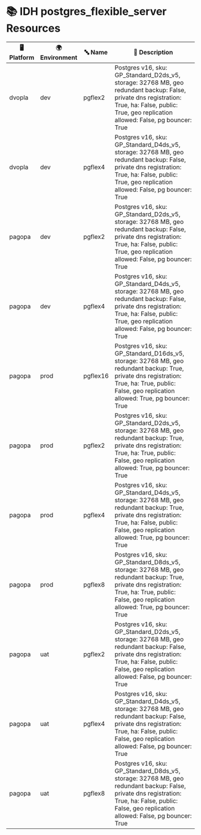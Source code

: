 # 📚 IDH postgres_flexible_server Resources

| 🖥️ Platform | 🌍 Environment | 🔤 Name | 📝 Description |
|-------------|---------------|---------|----------------|
| dvopla | dev |  pgflex2 | Postgres v16, sku: GP_Standard_D2ds_v5, storage: 32768 MB, geo redundant backup: False, private dns registration: True, ha: False, public: True, geo replication allowed: False, pg bouncer: True |
| dvopla | dev |  pgflex4 | Postgres v16, sku: GP_Standard_D4ds_v5, storage: 32768 MB, geo redundant backup: False, private dns registration: True, ha: False, public: True, geo replication allowed: False, pg bouncer: True |
| pagopa | dev |  pgflex2 | Postgres v16, sku: GP_Standard_D2ds_v5, storage: 32768 MB, geo redundant backup: False, private dns registration: True, ha: False, public: True, geo replication allowed: False, pg bouncer: True |
| pagopa | dev |  pgflex4 | Postgres v16, sku: GP_Standard_D4ds_v5, storage: 32768 MB, geo redundant backup: False, private dns registration: True, ha: False, public: True, geo replication allowed: False, pg bouncer: True |
| pagopa | prod |  pgflex16 | Postgres v16, sku: GP_Standard_D16ds_v5, storage: 32768 MB, geo redundant backup: True, private dns registration: True, ha: True, public: False, geo replication allowed: True, pg bouncer: True |
| pagopa | prod |  pgflex2 | Postgres v16, sku: GP_Standard_D2ds_v5, storage: 32768 MB, geo redundant backup: True, private dns registration: True, ha: True, public: False, geo replication allowed: True, pg bouncer: True |
| pagopa | prod |  pgflex4 | Postgres v16, sku: GP_Standard_D4ds_v5, storage: 32768 MB, geo redundant backup: True, private dns registration: True, ha: False, public: False, geo replication allowed: True, pg bouncer: True |
| pagopa | prod |  pgflex8 | Postgres v16, sku: GP_Standard_D8ds_v5, storage: 32768 MB, geo redundant backup: True, private dns registration: True, ha: True, public: False, geo replication allowed: True, pg bouncer: True |
| pagopa | uat |  pgflex2 | Postgres v16, sku: GP_Standard_D2ds_v5, storage: 32768 MB, geo redundant backup: False, private dns registration: True, ha: False, public: False, geo replication allowed: False, pg bouncer: True |
| pagopa | uat |  pgflex4 | Postgres v16, sku: GP_Standard_D4ds_v5, storage: 32768 MB, geo redundant backup: False, private dns registration: True, ha: False, public: False, geo replication allowed: False, pg bouncer: True |
| pagopa | uat |  pgflex8 | Postgres v16, sku: GP_Standard_D8ds_v5, storage: 32768 MB, geo redundant backup: False, private dns registration: True, ha: False, public: False, geo replication allowed: False, pg bouncer: True |
